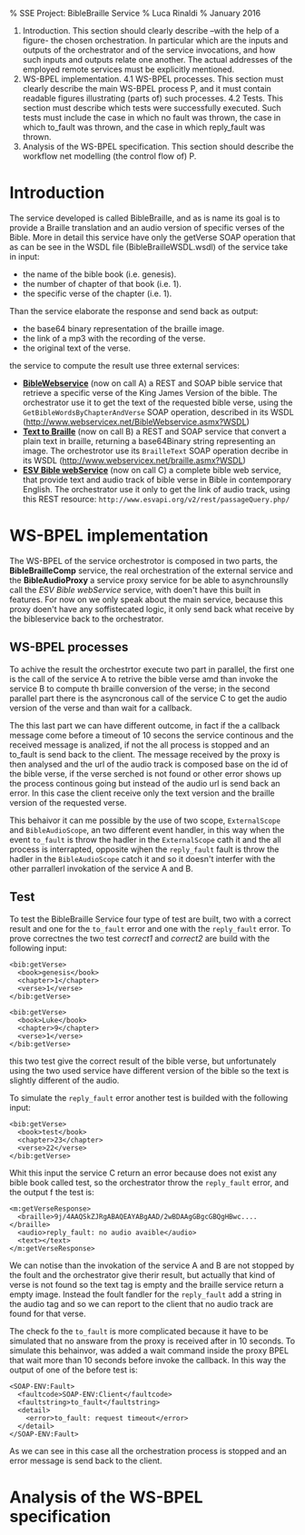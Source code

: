 % SSE Project: BibleBraille Service
% Luca Rinaldi
% January 2016

1.	 Introduction.	This	section	should	clearly	describe	–with	the	help	of	a	figure-	the	chosen	orchestration.	In	particular
which	are	the	inputs	and	outputs	of	the	orchestrator	and	of	the	service	invocations,	and	how	such	inputs	and
outputs	relate	one	another.	The	actual	addresses	of	the	employed	remote	services	must	be	explicitly	mentioned.
2.	 WS-BPEL	implementation.	4.1	WS-BPEL	processes.	This	section	must	clearly	describe	the	main	WS-BPEL
process	P,	and	it	must	contain	readable	figures	illustrating	(parts	of)	such	processes.	4.2	Tests.	This	section
must	describe	which	tests	were	successfully	executed.	Such	tests	must	include	the	case	in	which	no	fault	was
thrown,	the	case	in	which	to_fault	was	thrown,	and	the	case	in	which	reply_fault	was	thrown.
3.	 Analysis	of	the	WS-BPEL	specification.	This	section	should	describe	the	workflow	net	modelling	(the	control flow	of)	P.


# Introduction
The	service	developed	is	called	BibleBraille,	and	as	is	name	its	goal	is	to	provide	a	Braille	translation	and	an	audio version	of	specific	verses	of	the	Bible.
More	in	detail	this	service	have	only	the	getVerse	SOAP	operation	that	as	can	be	see	in	the	WSDL	file (BibleBrailleWSDL.wsdl)	of	the	service	take	in	input:
- the	name	of	the	bible	book	(i.e.	genesis).
- the	number	of	chapter	of	that	book	(i.e.	1).
- the	specific	verse	of	the	chapter	(i.e.	1).

Than	the	service	elaborate	the	response	and	send	back	as	output:
- the	base64	binary	representation	of	the	braille	image.
- the	link	of	a	mp3	with	the	recording	of	the	verse.
- the	original	text	of	the	verse.

the service to compute the result use three external services:
- [**BibleWebservice**](http://www.webservicex.net/New/Home/ServiceDetail/6) (now on call A) a REST and SOAP bible service that retrieve a specific verse of the King James Version of the bible. The orchestrator use it to get the text of the requested bible verse, using the `GetBibleWordsByChapterAndVerse` SOAP operation, described in its WSDL (http://www.webservicex.net/BibleWebservice.asmx?WSDL)
- [**Text to Braille**](http://www.webservicex.net/New/Home/ServiceDetail/58) (now on call B) a REST and SOAP service that convert a plain text in braille, returning a base64Binary string representing an image. The orchestrotor use its `BrailleText` SOAP operation decribe in its WSDL (http://www.webservicex.net/braille.asmx?WSDL)
- [**ESV Bible webService**](http://www.esvapi.org/) (now on call C) a complete bible web service, that provide text and audio track of bible verse in Bible in contemporary English. The orchestrator use it only to get the link of audio track, using this REST resource: `http://www.esvapi.org/v2/rest/passageQuery.php/`

# WS-BPEL	implementation
The WS-BPEL of the service orchestrotor is composed in two parts, the **BibleBrailleComp** service, the real orchestration of the external service and the **BibleAudioProxy** a service proxy service for be able to asynchrounslly call the *ESV Bible webService* service, with doen't have this built in features. For now on we only speak about the main service, because this proxy doen't have any soffistecated logic, it only send back what receive by the bibleservice back to the orchestrator.

## WS-BPEL	processes
To achive the result the orchestrtor execute two part in parallel, the first one is the call of the service A to retrive the bible verse amd than invoke the service B to compute th braille conversion of the verse; in the second parallel part there is the asyncronous call of the service C to get the audio version of the verse and than wait for a callback.

The this last part we can have different outcome, in fact if the a callback message come before a timeout of 10 secons the service continous and the received message is analized, if not the all process is stopped and an to_fault is send back to the client. The message received by the proxy is then analysed and the url of the audio track is composed base on the id of the bible verse, if the verse serched is not found or other error shows up the process continous going but instead of the audio url is send back an error. In this case the client receive only the text version and the braille version of the requested verse.

This behaivor it can me possible by the use of two scope, `ExternalScope` and `BibleAudioScope`, an two different event handler, in this way when the event `to_fault` is throw the hadler in the `ExternalScope` cath it and the all process is interrapted, opposite wjhen the `reply_fault` fault is throw the hadler in the `BibleAudioScope` catch it and so it doesn't interfer with the other parrallerl invokation of the service A and B.

## Test
To test the BibleBraille Service four type of test are built, two with a correct result and one for the `to_fault` error and one with the `reply_fault` error.
To prove correctnes the two test *correct1* and *correct2* are build with the following input:
```
<bib:getVerse>
  <book>genesis</book>
  <chapter>1</chapter>
  <verse>1</verse>
</bib:getVerse>
```
```
<bib:getVerse>
  <book>Luke</book>
  <chapter>9</chapter>
  <verse>1</verse>
</bib:getVerse>
```
this two test give the correct result of the bible verse, but unfortunately using the two used service have different version of the bible so the text is slightly different of the audio.

To simulate the `reply_fault` error another test is builded with the following input:
```
<bib:getVerse>
  <book>test</book>
  <chapter>23</chapter>
  <verse>22</verse>
</bib:getVerse>
```
Whit this input the service C return an error because does not exist any bible book called test, so the orchestrator throw the `reply_fault` error, and the output f the test is:
```
<m:getVerseResponse>
  <braille>9j/4AAQSkZJRgABAQEAYABgAAD/2wBDAAgGBgcGBQgHBwc....</braille>
  <audio>reply_fault: no audio avaible</audio>
  <text></text>
</m:getVerseResponse>
```
We can notise than the invokation of the service A and B are not stopped by the foult and the orchestrator give therir result, but actually that kind of verse is not found so the text tag is empty and the braille service return a empty image. Instead the foult fandler for the `reply_fault` add a string in the audio tag and so we can report to the client that no audio track are found for that verse.

The check fo the `to_fault` is more complicated because it have to be simulated that no answare from the proxy is received after in 10 seconds. To simulate this behainvor, was added a wait command inside the proxy BPEL that wait more than 10 seconds before invoke the callback. In this way the output of one of the before test is:
```
<SOAP-ENV:Fault>
  <faultcode>SOAP-ENV:Client</faultcode>
  <faultstring>to_fault</faultstring>
  <detail>
    <error>to_fault: request timeout</error>
  </detail>
</SOAP-ENV:Fault>
```
As we can see in this case all the orchestration process is stopped and an error message is send back to the client.

# Analysis	of the	WS-BPEL	specification
